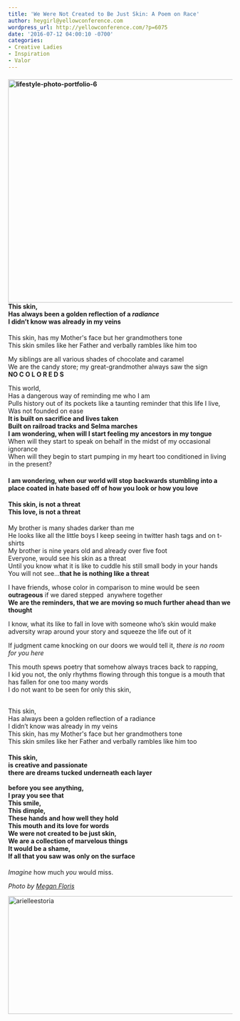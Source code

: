 ```yaml
---
title: 'We Were Not Created to Be Just Skin: A Poem on Race'
author: heygirl@yellowconference.com
wordpress_url: http://yellowconference.com/?p=6075
date: '2016-07-12 04:00:10 -0700'
categories:
- Creative Ladies
- Inspiration
- Valor
---
```

<h4 class="p1"> <a href="http://yellowconference.com/wp-content/uploads/2016/07/lifestyle-photo-portfolio-6.jpg"><img class="aligncenter size-full wp-image-6086" src="http://yellowconference.com/wp-content/uploads/2016/07/lifestyle-photo-portfolio-6.jpg" alt="lifestyle-photo-portfolio-6" width="700" height="500" /></a>This skin,<br />
  Has always been a golden reflection of a <em>radiance<br />
</em>  I didn&rsquo;t know was already in my veins </h4></p>
<p class="p1"> This skin, has my Mother's face but her grandmothers tone<br />
  This skin smiles like her Father and verbally rambles like him too<br />
 </p></p>
<p class="p1"> My siblings are all various shades of chocolate and caramel<br />
  We are the candy store; my great-grandmother always saw the sign<br />
  <strong>NO C O L O R E D S</strong><br />
 </p></p>
<p class="p1"> This world,<br />
  Has a dangerous way of reminding me who I am<br />
  Pulls history out of its pockets like a taunting reminder that this life I live,<br />
  Was not founded on ease<br />
 <strong> It is built on sacrifice and lives taken<br />
 </strong> <strong>Built on railroad tracks and Selma marches</strong><br />
 <strong> I am wondering, when will I start feeling my ancestors in my tongue<br />
 </strong> When will they start to speak on behalf in the midst of my occasional ignorance<br />
  When will they begin to start pumping in my heart too conditioned in living in the present?  </p></p>
<h4 class="p1"> I am wondering, when our world will stop backwards stumbling into a place coated in hate based off of how you look or how you love<br />
 </h4></p>
<h4 class="p1"> This skin, is not a threat<br />
  This love, is not a threat </h4></p>
<p class="p1"> My brother is many shades darker than me<br />
  He looks like all the little boys I keep seeing in twitter hash tags and on t-shirts<br />
  My brother is nine years old and already over five foot<br />
  Everyone, would see his skin as a threat<br />
  Until you know what it is like to cuddle his still small body in your hands<br />
  You will not see...<strong>that he is nothing like a threat</strong> </p></p>
<p class="p1"> I have friends, whose color in comparison to mine would be seen <strong>outrageous</strong> if we dared stepped&nbsp;  anywhere together<br />
  <strong>We are the reminders, that we are moving so much further ahead than we thought</strong><br />
 </p></p>
<p class="p1"> I know, what its like to fall in love with someone who&rsquo;s skin would make adversity wrap around your story and squeeze the life out of it </p></p>
<p class="p1"> If judgment came knocking on our doors we would tell it, <i>there is no room for you here </i> </p></p>
<p class="p1"> This mouth spews poetry that somehow always traces back to rapping,<br />
  I kid you not, the only rhythms flowing through this tongue is a mouth that has fallen for one too many words<br />
  I do not want to be seen for only this skin, </p><br />
 This skin,<br />
  Has always been a golden reflection of a radiance<br />
  I didn&rsquo;t know was already in my veins<br />
  This skin, has my Mother's face but her grandmothers tone<br />
  This skin smiles like her Father and verbally rambles like him too </p>
<h4 class="p1"> This skin,<br />
  is creative and passionate<br />
  there are dreams tucked underneath each layer<br />
  <br />
  before you see anything,<br />
  I pray you see that<br />
  This smile,<br />
  This dimple,<br />
  These hands and how well they hold<br />
  This mouth and its love for words<br />
  We were not created to be just skin,<br />
  We are a collection of marvelous things<br />
  It would be a shame,<br />
  If all that you saw was only on the surface </h4></p>
<p class="p1"> <i>Imagine </i>how much <em>you</em> would miss. </p></p>
<p class="p1"><em>Photo by <a href="http://thewolfandthewildflower.com/travel/" target="_blank">Megan Floris</a></em></p></p>
<p class="p1"><a href="http://arielleestoria.com/" target="_blank"><img class="aligncenter size-full wp-image-6107" src="http://yellowconference.com/wp-content/uploads/2016/07/arielleestoria.jpg" alt="arielleestoria" width="700" height="264" /></a></p></p>
